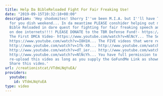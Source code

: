 ```yaml
---
title: Help Da BibleReloaded Fight For Fair Freaking Use!
date: "2019-09-15T10:32:18+08:00"
description: 'Hey shodomites! Shorry I''ve been M.I.A. but I''ll have THREE HUGE videosh
  for you dish weekend... In da meantime PLEASE conshider helping out my brizzos The
  Bible Reloaded in dare quest for fighting for fair freaking speech and fair use
  on dee internets!!!! PLEASE DONATE to the TBR Defense Fund!- https://gofundme.com/TBRDefenseFund
  The First DMCA Video- https://www.youtube.com/watch?v=NlNcY... The Second DMCA Video-
  https://www.youtube.com/watch?v=I8H1H... The FIVE videos that were recently DMCA''d:
  http://www.youtube.com/watch?v=1fk-X0... http://www.youtube.com/watch?v=aQ5o12...
  http://www.youtube.com/watch?v=dT_ier... http://www.youtube.com/watch?v=I8H1H2...
  http://www.youtube.com/watch?v=NlNcYh... You have full permission to download and
  re-upload this video as long as you supply the GoFundMe Link as shown above. Please
  Share this video.'
url: /creationistcat/VTdmLNqYuEA/
providers:
  youtube:
    id: VTdmLNqYuEA
type: video
---
```

